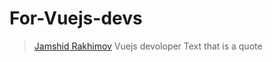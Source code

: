 # For-Vuejs-devs
> [Jamshid Rakhimov](https://pages.github.com/) Vuejs devoloper
> Text that is a quote


